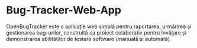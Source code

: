 # Bug-Tracker-Web-App
OpenBugTracker este o aplicație web simplă pentru raportarea, urmărirea și gestionarea bug-urilor, construită ca proiect colaborativ pentru învățare și demonstrarea abilităților de testare software (manuală și automată).
